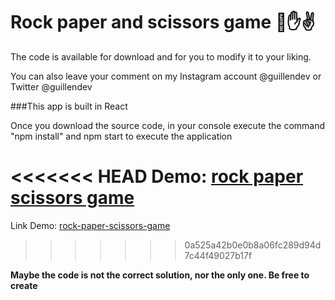 # Rock paper and scissors game 👊✋✌️

The code is available for download and for you to modify it to your liking.

You can also leave your comment on my Instagram account @guillendev or Twitter @guillendev

###This app is built in React

Once you download the source code, in your console execute the command "npm install" and npm start to execute the application

<<<<<<< HEAD
Demo: [rock paper scissors game]("https://rock-papßer-scissors-game.guillen.dev")
=======
Link Demo: [rock-paper-scissors-game]("https://rock-papßer-scissors-game.guillen.dev")
>>>>>>> 0a525a42b0e0b8a06fc289d94d7c44f49027b17f

**Maybe the code is not the correct solution, nor the only one. Be free to create**

